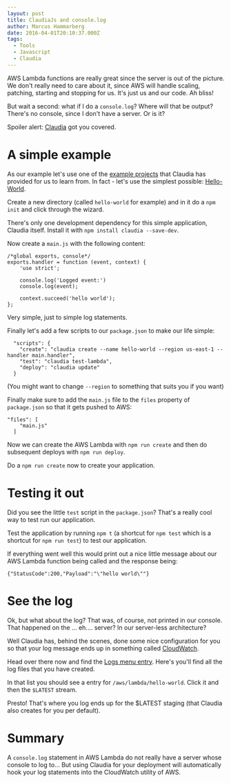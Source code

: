 ```yaml
---
layout: post
title: ClaudiaJs and console.log
author: Marcus Hammarberg
date: 2016-04-01T20:10:37.000Z
tags:
  - Tools
  - Javascript
  - Claudia
---
```


AWS Lambda functions are really great since the server is out of the picture. We don't really need to care about it, since AWS will handle scaling, patching, starting and stopping for us. It's just us and our code. Ah bliss!

But wait a second: what if I do a `console.log`? Where will that be output? There's no console, since I don't have a server. Or is it?

Spoiler alert: [Claudia](http://www.claudiajs.com) got you covered.

<!-- excerpt-end -->

# A simple example

As our example let's use one of the [example projects](https://github.com/claudiajs/example-projects) that Claudia has provided for us to learn from. In fact - let's use the simplest possible: [Hello-World](https://github.com/claudiajs/example-projects/blob/master/hello-world/).

Create a new directory (called `hello-world` for example) and in it do a `npm init` and click through the wizard.

There's only one development dependency for this simple application, Claudia itself. Install it with `npm install claudia --save-dev`.

Now create a `main.js` with the following content:

    /*global exports, console*/
    exports.handler = function (event, context) {
        'use strict';

        console.log('Logged event:')
        console.log(event);

        context.succeed('hello world');
    };

Very simple, just to simple log statements.

Finally let's add a few scripts to our `package.json` to make our life simple:

      "scripts": {
        "create": "claudia create --name hello-world --region us-east-1 --handler main.handler",
        "test": "claudia test-lambda",
        "deploy": "claudia update"
      }

(You might want to change `--region` to something that suits you if you want)

Finally make sure to add the `main.js` file to the `files` property of `package.json` so that it gets pushed to AWS:

    "files": [
        "main.js"
      ]

Now we can create the AWS Lambda with `npm run create` and then do subsequent deploys with `npm run deploy`.

Do a `npm run create` now to create your application.

# Testing it out

Did you see the little `test` script in the `package.json`? That's a really cool way to test run our application.

Test the application by running `npm t` (a shortcut for `npm test` which is a shortcut for `npm run test`) to test our application.

If everything went well this would print out a nice little message about our AWS Lambda function being called and the response being:

    {"StatusCode":200,"Payload":"\"hello world\""}

# See the log

Ok, but what about the log? That was, of course, not printed in our console. That happened on the ... eh.... server? In our server-less architecture?

Well Claudia has, behind the scenes, done some nice configuration for you so that your log message ends up in something called [CloudWatch](https://console.aws.amazon.com/cloudwatch/home?region=us-east-1).

Head over there now and find the [Logs menu entry](https://console.aws.amazon.com/cloudwatch/home?region=us-east-1#logs:). Here's you'll find all the log files that you have created.

In that list you should see a entry for `/aws/lambda/hello-world`. Click it and then the `$LATEST` stream.

Presto! That's where you log ends up for the $LATEST staging (that Claudia also creates for you per default).

# Summary

A `console.log` statement in AWS Lambda do not really have a server whose console to log to... But using Claudia for your deployment will automatically hook your log statements into the CloudWatch utility of AWS.
